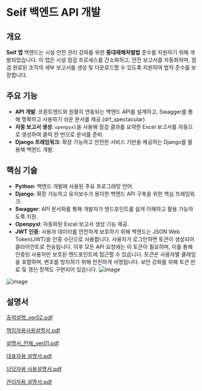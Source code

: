 

# Seif 백엔드 API 개발

## 개요
**Seif 앱** 백엔드는 시설 안전 관리 강화를 위한 **중대재해처벌법** 준수를 지원하기 위해 개발되었습니다. 이 앱은 시설 점검 프로세스를 간소화하고, 안전 보고서를 자동화하며, 점검 완료된 조직의 세부 보고서를 생성 및 다운로드할 수 있도록 지원하여 법적 준수를 보장합니다.

## 주요 기능
- **API 개발**: 프론트엔드와 원활히 연동되는 백엔드 API를 설계하고, Swagger를 통해 명확하고 사용하기 쉬운 문서를 제공.(drf_spectacular)
- **자동 보고서 생성**: `openpyxl`을 사용해 점검 결과를 요약한 Excel 보고서를 자동으로 생성하여 클릭 한 번으로 문서를 준비.
- **Django 프레임워크**: 확장 가능하고 안전한 서비스 기반을 제공하는 Django를 활용해 백엔드 개발.

## 핵심 기술
- **Python**: 백엔드 개발에 사용된 주요 프로그래밍 언어.
- **Django**: 확장 가능하고 유지보수가 용이한 백엔드 API 구축을 위한 핵심 프레임워크.
- **Swagger**: API 문서화를 통해 개발자가 엔드포인트를 쉽게 이해하고 활용 가능하도록 지원.
- **Openpyxl**: 자동화된 Excel 보고서 생성 기능 제공.
- **JWT 인증**: 사용자 데이터를 안전하게 보호하기 위해 백엔드는 JSON Web Token(JWT)을 인증 수단으로 사용합니다. 사용자가 로그인하면 토큰이 생성되어 클라이언트로 전송됩니다. 이후 모든 API 요청에는 이 토큰이 필요하며, 이를 통해 인증된 사용자만 보호된 엔드포인트에 접근할 수 있습니다. 토큰은 사용자별 클레임을 포함하며, 변조를 방지하기 위해 안전하게 서명됩니다. 보안 강화를 위해 토큰 만료 및 갱신 정책도 구현되어 있습니다.
![image](https://github.com/user-attachments/assets/30a0cf67-e976-432c-bb47-265f85d7d95a)


![image](https://github.com/user-attachments/assets/aa8bf9cc-3294-4c97-9a3c-2ebe87587cbc)

## 설명서

[출력설명_ver02.pdf](https://github.com/user-attachments/files/18138156/_ver02.pdf)

[책임자용사용설명서.pdf](https://github.com/user-attachments/files/18138155/default.pdf)

[설명서_전체_ver01.pdf](https://github.com/user-attachments/files/18138153/_._ver01.pdf)

[대표자용 설명서.pdf](https://github.com/user-attachments/files/18138152/default.pdf)

[담당자용 사용설명서.pdf](https://github.com/user-attachments/files/18138151/default.pdf)

[관리자용 설명서.pdf](https://github.com/user-attachments/files/18138150/default.pdf)
